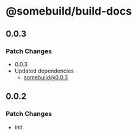 # @somebuild/build-docs

## 0.0.3

### Patch Changes

- 0.0.3
- Updated dependencies
  - somebuild@0.0.3

## 0.0.2

### Patch Changes

- init
